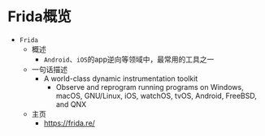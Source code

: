 # Frida概览

* `Frida`
  * 概述
    * `Android`、`iOS`的app逆向等领域中，最常用的工具之一
  * 一句话描述
    * A world-class dynamic instrumentation toolkit
      * Observe and reprogram running programs on Windows, macOS, GNU/Linux, iOS, watchOS, tvOS, Android, FreeBSD, and QNX
  * 主页
    * https://frida.re/
